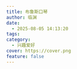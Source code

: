 ```yaml
---
title: 布鲁斯口琴
author: 临渊
date:
  - 2025-08-05 14:13:20
tags: 
category:
  - 兴趣爱好
cover: https://cover.png
feature: false
---
```

